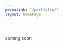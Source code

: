 ```yaml
---
permalink: "/portfolio/"
layout: homePage
---
```

<div class="home">
	<p class="hi" style="line-height: 5rem !important;">coming soon</p>
</div>
